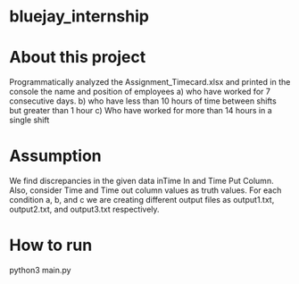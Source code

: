 # bluejay_internship
# About this project
Programmatically analyzed the Assignment_Timecard.xlsx and printed in the console the name and position of employees 
      a) who have worked for 7 consecutive days.
      b) who have less than 10 hours of time between shifts but greater than 1 hour
      c) Who have worked for more than 14 hours in a single shift

# Assumption
We find discrepancies in the given data inTime In and Time Put Column. Also, consider Time and Time out column values as truth values. For each condition a, b, and c we are creating different output files as output1.txt, output2.txt, and output3.txt respectively.

# How to run
python3    main.py
